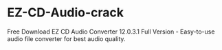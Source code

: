 # EZ-CD-Audio-crack
Free Download EZ CD Audio Converter 12.0.3.1 Full Version - Easy-to-use audio file converter for best audio quality.
